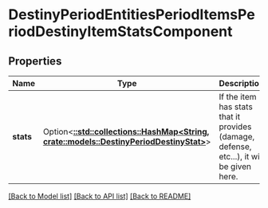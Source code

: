 # DestinyPeriodEntitiesPeriodItemsPeriodDestinyItemStatsComponent

## Properties

Name | Type | Description | Notes
------------ | ------------- | ------------- | -------------
**stats** | Option<[**::std::collections::HashMap<String, crate::models::DestinyPeriodDestinyStat>**](Destiny.DestinyStat.md)> | If the item has stats that it provides (damage, defense, etc...), it will be given here. | [optional]

[[Back to Model list]](../README.md#documentation-for-models) [[Back to API list]](../README.md#documentation-for-api-endpoints) [[Back to README]](../README.md)


